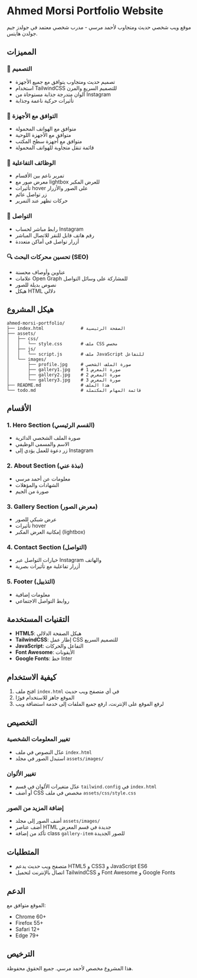 # Ahmed Morsi Portfolio Website

موقع ويب شخصي حديث ومتجاوب لأحمد مرسي - مدرب شخصي معتمد في جولدز جيم جولدن هايتس.

## المميزات

### 🎨 التصميم
- تصميم حديث ومتجاوب يتوافق مع جميع الأجهزة
- استخدام TailwindCSS للتصميم السريع والمرن
- ألوان متدرجة جذابة مستوحاة من Instagram
- تأثيرات حركية ناعمة وجذابة

### 📱 التوافق مع الأجهزة
- متوافق مع الهواتف المحمولة
- متوافق مع الأجهزة اللوحية
- متوافق مع أجهزة سطح المكتب
- قائمة تنقل متجاوبة للهواتف المحمولة

### 🚀 الوظائف التفاعلية
- تمرير ناعم بين الأقسام
- معرض صور مع lightbox للعرض المكبر
- تأثيرات hover على الصور والأزرار
- زر تواصل عائم
- حركات تظهر عند التمرير

### 📧 التواصل
- رابط مباشر لحساب Instagram
- رقم هاتف قابل للنقر للاتصال المباشر
- أزرار تواصل في أماكن متعددة

### 🔍 تحسين محركات البحث (SEO)
- عناوين وأوصاف محسنة
- علامات Open Graph للمشاركة على وسائل التواصل
- نصوص بديلة للصور
- هيكل HTML دلالي

## هيكل المشروع

```
ahmed-morsi-portfolio/
├── index.html              # الصفحة الرئيسية
├── assets/
│   ├── css/
│   │   └── style.css       # ملف CSS مخصص
│   ├── js/
│   │   └── script.js       # ملف JavaScript للتفاعل
│   └── images/
│       ├── profile.jpg     # صورة الملف الشخصي
│       ├── gallery1.jpg    # صورة المعرض 1
│       ├── gallery2.jpg    # صورة المعرض 2
│       └── gallery3.jpg    # صورة المعرض 3
├── README.md               # هذا الملف
└── todo.md                 # قائمة المهام المكتملة
```

## الأقسام

### 1. Hero Section (القسم الرئيسي)
- صورة الملف الشخصي الدائرية
- الاسم والمسمى الوظيفي
- زر دعوة للعمل يؤدي إلى Instagram

### 2. About Section (نبذة عني)
- معلومات عن أحمد مرسي
- الشهادات والمؤهلات
- صورة من الجيم

### 3. Gallery Section (معرض الصور)
- عرض شبكي للصور
- تأثيرات hover
- إمكانية العرض المكبر (lightbox)

### 4. Contact Section (التواصل)
- خيارات التواصل عبر Instagram والهاتف
- أزرار تفاعلية مع تأثيرات بصرية

### 5. Footer (التذييل)
- معلومات إضافية
- روابط التواصل الاجتماعي

## التقنيات المستخدمة

- **HTML5**: هيكل الصفحة الدلالي
- **TailwindCSS**: إطار عمل CSS للتصميم السريع
- **JavaScript**: التفاعل والحركات
- **Font Awesome**: الأيقونات
- **Google Fonts**: خط Inter

## كيفية الاستخدام

1. افتح ملف `index.html` في أي متصفح ويب حديث
2. الموقع جاهز للاستخدام فورًا
3. لرفع الموقع على الإنترنت، ارفع جميع الملفات إلى خدمة استضافة ويب

## التخصيص

### تغيير المعلومات الشخصية
- عدّل النصوص في ملف `index.html`
- استبدل الصور في مجلد `assets/images/`

### تغيير الألوان
- عدّل متغيرات الألوان في قسم `tailwind.config` في `index.html`
- أو أضف CSS مخصص في ملف `assets/css/style.css`

### إضافة المزيد من الصور
- أضف الصور إلى مجلد `assets/images/`
- أضف عناصر HTML جديدة في قسم المعرض
- تأكد من إضافة class `gallery-item` للصور الجديدة

## المتطلبات

- متصفح ويب حديث يدعم HTML5 و CSS3 و JavaScript ES6
- اتصال بالإنترنت لتحميل TailwindCSS و Font Awesome و Google Fonts

## الدعم

الموقع متوافق مع:
- Chrome 60+
- Firefox 55+
- Safari 12+
- Edge 79+

## الترخيص

هذا المشروع مخصص لأحمد مرسي. جميع الحقوق محفوظة.
